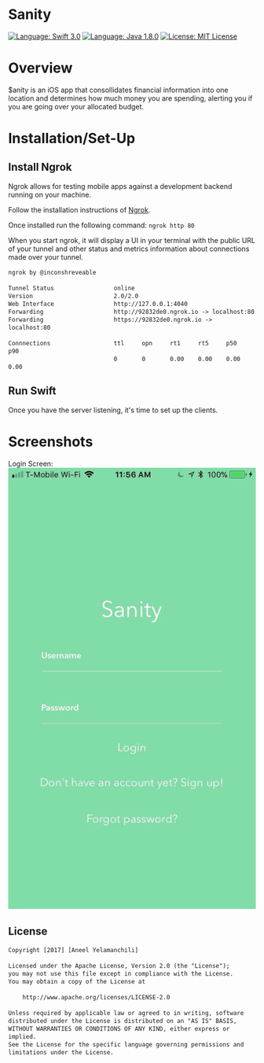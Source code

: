 # Sanity

[![Language: Swift 3.0](https://img.shields.io/badge/swift-3.0-orange.svg?style=flat)](https://developer.apple.com/swift) 
[![Language: Java 1.8.0](https://img.shields.io/badge/java-1.8.0-brown.svg?style=flat)](https://www.java.com/en/) 
[![License: MIT License](https://img.shields.io/github/license/mashape/apistatus.svg)](https://opensource.org/licenses/MIT)

# Overview
$anity is an iOS app that consollidates financial information into one location and determines how much money you are spending, alerting you if you are going over your allocated budget.

# Installation/Set-Up

## Install Ngrok
Ngrok allows for testing mobile apps against a development backend running on your machine.

Follow the installation instructions of [Ngrok](https://ngrok.com/). 

Once installed run the following command: `ngrok http 80`

When you start ngrok, it will display a UI in your terminal with the public URL of your tunnel and other status and metrics information about connections made over your tunnel.

```
ngrok by @inconshreveable
  
Tunnel Status                 online
Version                       2.0/2.0
Web Interface                 http://127.0.0.1:4040
Forwarding                    http://92832de0.ngrok.io -> localhost:80
Forwarding                    https://92832de0.ngrok.io -> localhost:80
  
Connnections                  ttl     opn     rt1     rt5     p50     p90
                              0       0       0.00    0.00    0.00    0.00
```

## Run Swift
Once you have the server listening, it's time to set up the clients. 

# Screenshots
Login Screen:
![Image of Login](Screenshots/LoginScreen.jpg)


## License

    Copyright [2017] [Aneel Yelamanchili]

    Licensed under the Apache License, Version 2.0 (the "License");
    you may not use this file except in compliance with the License.
    You may obtain a copy of the License at

        http://www.apache.org/licenses/LICENSE-2.0

    Unless required by applicable law or agreed to in writing, software
    distributed under the License is distributed on an "AS IS" BASIS,
    WITHOUT WARRANTIES OR CONDITIONS OF ANY KIND, either express or implied.
    See the License for the specific language governing permissions and
    limitations under the License.
